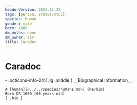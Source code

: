 ```yaml
---
headerVersion: 2023.11.25
tags: [person, status/stub]
species: human
gender: male
born: 1689
dm_notes: none
dm_owner: tim
title: Caradoc
---
```

# Caradoc
<div class="grid cards ext-narrow-margin ext-one-column" markdown>
- :octicons-info-24:{ .lg .middle } __Biographical Information__

    A [human](<../../species/humans.md>) (he/him)  
    Born DR 1689 (60 years old)  
    { .bio }

</div>





